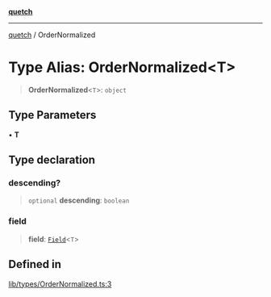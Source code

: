 [**quetch**](../README.md)

***

[quetch](../README.md) / OrderNormalized

# Type Alias: OrderNormalized\<T\>

> **OrderNormalized**\<`T`\>: `object`

## Type Parameters

• **T**

## Type declaration

### descending?

> `optional` **descending**: `boolean`

### field

> **field**: [`Field`](Field.md)\<`T`\>

## Defined in

[lib/types/OrderNormalized.ts:3](https://github.com/nevoland/quetch/blob/74684cd5cd1bd7a08980d4ce305ecc4be0c3e8b8/lib/types/OrderNormalized.ts#L3)
